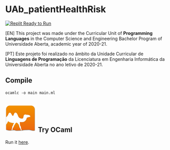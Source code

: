 # UAb_patientHealthRisk

<a href="https://try.ocamlpro.com/#code/(*'!*'File:'efolioA.ml'!*!*'UC:'Linguagens'de'Programa%c3%a7%c3%a3o!*!*'by'Diogo'Ant%c3%a3o!*'03/04/2021!*)!!open'Printf!!(*'defini%c3%a7%c3%a3o'de'uma'enum'para'o'tipo'de'dados'$(risco$('*)!type'risco'='Alto'$5'Medio'$5'Baixo'$5'Desconhecido'$5'Inconclusivo!!(*'defini%c3%a7%c3%a3o'de'um'record'para'o'tipo'de'dados'$(senior$('*)!type'senior'='$4!nutente':'int;!ndoencas':'int;!nmedicamentos':'int;!acidente':'bool;!doenca':'bool;!sozinho':'bool;!autonomia':'bool;!desportoj':'bool;!autofisica':'bool;!fisica':'bool;!profissaorisco':'risco!$6!!(*'defini%c3%a7%c3%a3o'do'n%c3%bamero'de'factos'para'cada'senior'*)!let'n_factos'='11!!(*'defini%c3%a7%c3%a3o'do'ficheiro'de'input'*)!(*'let'file'='$(data/factos.txt$('*)!!(*'data'*)!let'input'='$/'$(123456700;3;4;n;s;n;n;n;n;n;medio$(;!$(123456701;2;3;n;n;n;n;n;n;n;medio$(;!$(123456702;2;3;n;n;n;n;n;n;n;baixo$(;!$(123456709;0;1;n;n;n;n;n;n;s;baixo$(;!$(123456800;4;9;s;n;s;s;s;s;s;medio$(;!$(123456801;4;4;s;s;n;s;s;s;s;baixo$(;!$(123456802;2;5;s;s;n;s;s;s;s;baixo$(;!$(123456803;2;5;s;esta;linha;esta;errada$('$1;;!!(*'fun%c3%a7%c3%a3o'para'leitura'de'dados'a'partir'de'um'ficheiro;'%c3%a9'criada'uma'lista'de'strings'*)!let'read_lines'filename'=!if'Sys.file_exists'filename'then!begin!let'in_ch'='open_in'filename'in!let'try_read'()'=!try'Some'(input_line'in_ch)'with'End_of_file'-$.'None'in!let'rec'loop'lines_list'='match'try_read'()'with!$5'Some'str'-$.'loop'(str'::'lines_list)!$5'None'-$.'close_in'in_ch;'List.rev'lines_list'in!loop'$/$1!end!else'$/$1;;!!!(*'fun%c3%a7%c3%a3o'que'converte'uma'string'num'bool'*)!let'my_bool_of_string'str'='match'str'with!$5'$(s$('-$.'true!$5'$(S$('-$.'true!$5'$(n$('-$.'false!$5'$(N$('-$.'false!$5'_'''-$.'false;;!!!(*'fun%c3%a7%c3%a3o'que'converte'uma'string'num'tipo'de'risco'*)!let'risco_of_string'str'='match'str'with!$5'$(alto$(''-$.'Alto!$5'$(medio$('-$.'Medio!$5'$(baixo$('-$.'Baixo!$5'_'''''''-$.'Desconhecido;;!!!(*'fun%c3%a7%c3%a3o'que'converte'um'tipo'de'risco'numa'string'*)!let'string_of_risco'r'='match'r'with!$5'Alto''-$.'$(Alto$(!$5'Medio'-$.'$(Medio$(!$5'Baixo'-$.'$(Baixo$(!$5'_'''''-$.'$(Inconclusivo$(;;!!!(*'fun%c3%a7%c3%a3o'que'cria'uma'lista'de'listas'de'strings'a'partir'de'uma'lista'de'strings'*)!let'create_list_list'str_l'=!(*'A'fun%c3%a7%c3%a3o'split'cria'uma'lista'de'strings'a'partir'de'uma'string'$(cortando$('esta'%c3%baltima'sempre'que'encontra'o'carater'$,;$,'*)!let'split'line'='String.split_on_char'$,;$,'line'in!List.map'split'str_l;;!!!(*'fun%c3%a7%c3%a3o'que'filtra'uma'lista'de'listas'consoante'a'dimensao'de'cada'lista'interior'*)!let'filter_list_by_dim'll'=!let'verifica_n_campos'lista_interior'='if'List.length'lista_interior'='n_factos'then'true'else'false'in!List.filter'verifica_n_campos'll;;!!!(*'fun%c3%a7%c3%a3o'que'cria'uma'lista'de'seniores'a'partir'de'uma'lista'de'listas'de'strings'*)!let'create_senior_list'll'=!(*'A'fun%c3%a7%c3%a3o'senior_of_list'converte'uma'lista'de'strings'num'senior'*)!let'senior_of_list'l'='$4!nutente'='int_of_string'(List.nth'l'0);!ndoencas'='int_of_string'(List.nth'l'1);!nmedicamentos'='int_of_string'(List.nth'l'2);!acidente'='my_bool_of_string'(List.nth'l'3);!doenca'='my_bool_of_string'(List.nth'l'4);!sozinho'='my_bool_of_string'(List.nth'l'5);!autonomia'='my_bool_of_string'(List.nth'l'6);!desportoj'='my_bool_of_string'(List.nth'l'7);!autofisica'='my_bool_of_string'(List.nth'l'8);!fisica'='my_bool_of_string'(List.nth'l'9);!profissaorisco'='risco_of_string'(List.nth'l'10)!$6!in!List.map'senior_of_list'll;;!!!(*'fun%c3%a7%c3%a3o'que'cria'uma'lista'de'riscos'a'partir'de'uma'lista'de'seniores'*)!(*'a'lista'de'riscos'tem'exatamente'a'mesma'dimens%c3%a3o'e'ordem'da'lista'de'seniores'*)!let'create_risco_list'sl'=!(*'A'fun%c3%a7%c3%a3o'decide_risco'decide'qual'o'grau'de'risco'correspondente'a'cada'senior'*)!let'decide_risco's'='match's'with!$5'$4!ndoencas;!nmedicamentos;!doenca'='true;!autonomia'='false;!autofisica'='false;!profissaorisco!$6'when'ndoencas'$.'2'&&'nmedicamentos'$.'3'&&'(profissaorisco'='Alto'$5$5'profissaorisco'='Medio)'-$.'Alto!$5'$4!ndoencas;!nmedicamentos;!desportoj'='false;!fisica'='false;!profissaorisco!$6'when'ndoencas'$-='2'&&'nmedicamentos'$-='3'&&'(profissaorisco'='Medio'$5$5'profissaorisco'='Baixo)'-$.'Medio!$5'$4!nmedicamentos;!acidente'='false;!doenca'='false;!sozinho'='false;!profissaorisco'='Baixo!$6'when'nmedicamentos'$-='2'-$.'Baixo!$5'_'-$.'Inconclusivo!in!List.map'decide_risco'sl;;!!!(*'fun%c3%a7%c3%b5es'para'impress%c3%a3o'de'uma'tabela'na'consola'*)!let'print_aster'()'='printf'$(**********************************$0n$(;;!let'print_header'()'='printf'$(*''''Utente'''''*''''''Risco'''''*$0n$(;;!!!(*'fun%c3%a7%c3%a3o'que'toma'como'argumentos'um'senior'e'um'risco'a'ele'associado'e'imprime'na'consola'o'n%c3%bamero'de'utente'do'senior'e'qual'o'respetivo'grau'de'risco'*)!let'print_risco's'r'='printf'$(*''$+10d'''*''$+12s''*$0n$('s.nutente'(string_of_risco'r);;!!!(*'fun%c3%a7%c3%a3o'que'itera'conjuntamente'a'lista'de'seniores'e'a'lista'de'riscos'associada'e'chama'a'fun%c3%a7%c3%a3o'print_risco'a'cada'itera%c3%a7%c3%a3o'*)!let'print_all'rl'sl'=!let'f's'r'='print_risco'r's'in!List.iter2'f'rl'sl;;!!!!(*'fun%c3%a7%c3%a3o'principal'que'executa'de'facto'o'programa'*)!let'main'=!(*'let'm_string_list'='read_lines'file'in'*)!let'm_string_list'='input'in!let'm_list_list'='create_list_list'm_string_list'in!let'm_filtered_list'='filter_list_by_dim'm_list_list'in!let'm_senior_list'='create_senior_list'm_filtered_list'in!let'm_risco_list'='create_risco_list'm_senior_list'in!begin!print_aster'();!print_header'();!print_aster'();!print_all'm_risco_list'm_senior_list;!print_aster'()!end;;">![Replit Ready to Run](https://img.shields.io/badge/OCaml-Ready_to_Run-informational?logo=ocaml&labelColor=white&color=orange)</a>

[EN] This project was made under the Curricular Unit of **Programming Languages** in the Computer Science and Engineering Bachelor Program of Universidade Aberta, academic year of 2020-21.

[PT] Este projeto foi realizado no âmbito da Unidade Curricular de **Linguagens de Programação** da Licenciatura em Engenharia Informática da Universidade Aberta no ano letivo de 2020-21.

## Compile
	ocamlc -o main main.ml
	
## ![logo_ocaml](/img/logo_ocaml.svg) Try OCaml
Run it <a href="https://try.ocamlpro.com/#code/(*'!*'File:'efolioA.ml'!*!*'UC:'Linguagens'de'Programa%c3%a7%c3%a3o!*!*'by'Diogo'Ant%c3%a3o!*'03/04/2021!*)!!open'Printf!!(*'defini%c3%a7%c3%a3o'de'uma'enum'para'o'tipo'de'dados'$(risco$('*)!type'risco'='Alto'$5'Medio'$5'Baixo'$5'Desconhecido'$5'Inconclusivo!!(*'defini%c3%a7%c3%a3o'de'um'record'para'o'tipo'de'dados'$(senior$('*)!type'senior'='$4!nutente':'int;!ndoencas':'int;!nmedicamentos':'int;!acidente':'bool;!doenca':'bool;!sozinho':'bool;!autonomia':'bool;!desportoj':'bool;!autofisica':'bool;!fisica':'bool;!profissaorisco':'risco!$6!!(*'defini%c3%a7%c3%a3o'do'n%c3%bamero'de'factos'para'cada'senior'*)!let'n_factos'='11!!(*'defini%c3%a7%c3%a3o'do'ficheiro'de'input'*)!(*'let'file'='$(data/factos.txt$('*)!!(*'data'*)!let'input'='$/'$(123456700;3;4;n;s;n;n;n;n;n;medio$(;!$(123456701;2;3;n;n;n;n;n;n;n;medio$(;!$(123456702;2;3;n;n;n;n;n;n;n;baixo$(;!$(123456709;0;1;n;n;n;n;n;n;s;baixo$(;!$(123456800;4;9;s;n;s;s;s;s;s;medio$(;!$(123456801;4;4;s;s;n;s;s;s;s;baixo$(;!$(123456802;2;5;s;s;n;s;s;s;s;baixo$(;!$(123456803;2;5;s;esta;linha;esta;errada$('$1;;!!(*'fun%c3%a7%c3%a3o'para'leitura'de'dados'a'partir'de'um'ficheiro;'%c3%a9'criada'uma'lista'de'strings'*)!let'read_lines'filename'=!if'Sys.file_exists'filename'then!begin!let'in_ch'='open_in'filename'in!let'try_read'()'=!try'Some'(input_line'in_ch)'with'End_of_file'-$.'None'in!let'rec'loop'lines_list'='match'try_read'()'with!$5'Some'str'-$.'loop'(str'::'lines_list)!$5'None'-$.'close_in'in_ch;'List.rev'lines_list'in!loop'$/$1!end!else'$/$1;;!!!(*'fun%c3%a7%c3%a3o'que'converte'uma'string'num'bool'*)!let'my_bool_of_string'str'='match'str'with!$5'$(s$('-$.'true!$5'$(S$('-$.'true!$5'$(n$('-$.'false!$5'$(N$('-$.'false!$5'_'''-$.'false;;!!!(*'fun%c3%a7%c3%a3o'que'converte'uma'string'num'tipo'de'risco'*)!let'risco_of_string'str'='match'str'with!$5'$(alto$(''-$.'Alto!$5'$(medio$('-$.'Medio!$5'$(baixo$('-$.'Baixo!$5'_'''''''-$.'Desconhecido;;!!!(*'fun%c3%a7%c3%a3o'que'converte'um'tipo'de'risco'numa'string'*)!let'string_of_risco'r'='match'r'with!$5'Alto''-$.'$(Alto$(!$5'Medio'-$.'$(Medio$(!$5'Baixo'-$.'$(Baixo$(!$5'_'''''-$.'$(Inconclusivo$(;;!!!(*'fun%c3%a7%c3%a3o'que'cria'uma'lista'de'listas'de'strings'a'partir'de'uma'lista'de'strings'*)!let'create_list_list'str_l'=!(*'A'fun%c3%a7%c3%a3o'split'cria'uma'lista'de'strings'a'partir'de'uma'string'$(cortando$('esta'%c3%baltima'sempre'que'encontra'o'carater'$,;$,'*)!let'split'line'='String.split_on_char'$,;$,'line'in!List.map'split'str_l;;!!!(*'fun%c3%a7%c3%a3o'que'filtra'uma'lista'de'listas'consoante'a'dimensao'de'cada'lista'interior'*)!let'filter_list_by_dim'll'=!let'verifica_n_campos'lista_interior'='if'List.length'lista_interior'='n_factos'then'true'else'false'in!List.filter'verifica_n_campos'll;;!!!(*'fun%c3%a7%c3%a3o'que'cria'uma'lista'de'seniores'a'partir'de'uma'lista'de'listas'de'strings'*)!let'create_senior_list'll'=!(*'A'fun%c3%a7%c3%a3o'senior_of_list'converte'uma'lista'de'strings'num'senior'*)!let'senior_of_list'l'='$4!nutente'='int_of_string'(List.nth'l'0);!ndoencas'='int_of_string'(List.nth'l'1);!nmedicamentos'='int_of_string'(List.nth'l'2);!acidente'='my_bool_of_string'(List.nth'l'3);!doenca'='my_bool_of_string'(List.nth'l'4);!sozinho'='my_bool_of_string'(List.nth'l'5);!autonomia'='my_bool_of_string'(List.nth'l'6);!desportoj'='my_bool_of_string'(List.nth'l'7);!autofisica'='my_bool_of_string'(List.nth'l'8);!fisica'='my_bool_of_string'(List.nth'l'9);!profissaorisco'='risco_of_string'(List.nth'l'10)!$6!in!List.map'senior_of_list'll;;!!!(*'fun%c3%a7%c3%a3o'que'cria'uma'lista'de'riscos'a'partir'de'uma'lista'de'seniores'*)!(*'a'lista'de'riscos'tem'exatamente'a'mesma'dimens%c3%a3o'e'ordem'da'lista'de'seniores'*)!let'create_risco_list'sl'=!(*'A'fun%c3%a7%c3%a3o'decide_risco'decide'qual'o'grau'de'risco'correspondente'a'cada'senior'*)!let'decide_risco's'='match's'with!$5'$4!ndoencas;!nmedicamentos;!doenca'='true;!autonomia'='false;!autofisica'='false;!profissaorisco!$6'when'ndoencas'$.'2'&&'nmedicamentos'$.'3'&&'(profissaorisco'='Alto'$5$5'profissaorisco'='Medio)'-$.'Alto!$5'$4!ndoencas;!nmedicamentos;!desportoj'='false;!fisica'='false;!profissaorisco!$6'when'ndoencas'$-='2'&&'nmedicamentos'$-='3'&&'(profissaorisco'='Medio'$5$5'profissaorisco'='Baixo)'-$.'Medio!$5'$4!nmedicamentos;!acidente'='false;!doenca'='false;!sozinho'='false;!profissaorisco'='Baixo!$6'when'nmedicamentos'$-='2'-$.'Baixo!$5'_'-$.'Inconclusivo!in!List.map'decide_risco'sl;;!!!(*'fun%c3%a7%c3%b5es'para'impress%c3%a3o'de'uma'tabela'na'consola'*)!let'print_aster'()'='printf'$(**********************************$0n$(;;!let'print_header'()'='printf'$(*''''Utente'''''*''''''Risco'''''*$0n$(;;!!!(*'fun%c3%a7%c3%a3o'que'toma'como'argumentos'um'senior'e'um'risco'a'ele'associado'e'imprime'na'consola'o'n%c3%bamero'de'utente'do'senior'e'qual'o'respetivo'grau'de'risco'*)!let'print_risco's'r'='printf'$(*''$+10d'''*''$+12s''*$0n$('s.nutente'(string_of_risco'r);;!!!(*'fun%c3%a7%c3%a3o'que'itera'conjuntamente'a'lista'de'seniores'e'a'lista'de'riscos'associada'e'chama'a'fun%c3%a7%c3%a3o'print_risco'a'cada'itera%c3%a7%c3%a3o'*)!let'print_all'rl'sl'=!let'f's'r'='print_risco'r's'in!List.iter2'f'rl'sl;;!!!!(*'fun%c3%a7%c3%a3o'principal'que'executa'de'facto'o'programa'*)!let'main'=!(*'let'm_string_list'='read_lines'file'in'*)!let'm_string_list'='input'in!let'm_list_list'='create_list_list'm_string_list'in!let'm_filtered_list'='filter_list_by_dim'm_list_list'in!let'm_senior_list'='create_senior_list'm_filtered_list'in!let'm_risco_list'='create_risco_list'm_senior_list'in!begin!print_aster'();!print_header'();!print_aster'();!print_all'm_risco_list'm_senior_list;!print_aster'()!end;;">here</a>.

